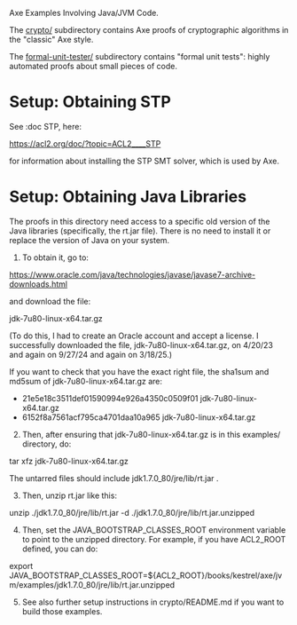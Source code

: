 Axe Examples Involving Java/JVM Code.

The [crypto/](crypto) subdirectory contains Axe proofs of cryptographic algorithms in the "classic" Axe style.

The [formal-unit-tester/](formal-unit-tester) subdirectory contains "formal unit tests": highly automated proofs about small pieces of code.

# Setup: Obtaining STP

See :doc STP, here:

https://acl2.org/doc/?topic=ACL2____STP

for information about installing the STP SMT solver, which is used by
Axe.

# Setup: Obtaining Java Libraries

The proofs in this directory need access to a specific old version of the Java
libraries (specifically, the rt.jar file).  There is no need to install it or
replace the version of Java on your system.

1. To obtain it, go to:

https://www.oracle.com/java/technologies/javase/javase7-archive-downloads.html

and download the file:

jdk-7u80-linux-x64.tar.gz

(To do this, I had to create an Oracle account and accept a license.
I successfully downloaded the file, jdk-7u80-linux-x64.tar.gz, on
4/20/23 and again on 9/27/24 and again on 3/18/25.)

If you want to check that you have the exact right file, the sha1sum
and md5sum of jdk-7u80-linux-x64.tar.gz are:
- 21e5e18c3511def01590994e926a4350c0509f01  jdk-7u80-linux-x64.tar.gz
- 6152f8a7561acf795ca4701daa10a965  jdk-7u80-linux-x64.tar.gz

2. Then, after ensuring that jdk-7u80-linux-x64.tar.gz is in this examples/ directory, do:

tar xfz jdk-7u80-linux-x64.tar.gz

The untarred files should include jdk1.7.0_80/jre/lib/rt.jar .

3. Then, unzip rt.jar like this:

unzip ./jdk1.7.0_80/jre/lib/rt.jar -d ./jdk1.7.0_80/jre/lib/rt.jar.unzipped

4. Then, set the JAVA_BOOTSTRAP_CLASSES_ROOT environment variable to point
to the unzipped directory.  For example, if you have ACL2_ROOT
defined, you can do:

export JAVA_BOOTSTRAP_CLASSES_ROOT=${ACL2_ROOT}/books/kestrel/axe/jvm/examples/jdk1.7.0_80/jre/lib/rt.jar.unzipped

5. See also further setup instructions in crypto/README.md if you want to build those examples.